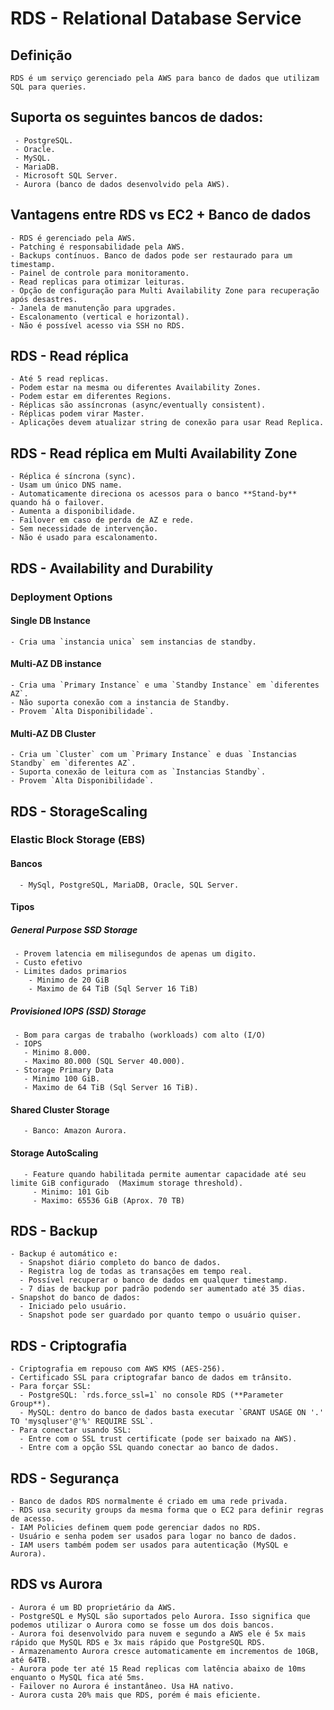 # RDS - Relational Database Service

## Definição
    RDS é um serviço gerenciado pela AWS para banco de dados que utilizam SQL para queries.

## Suporta os seguintes bancos de dados:
     - PostgreSQL.
     - Oracle.
     - MySQL.
     - MariaDB.
     - Microsoft SQL Server.
     - Aurora (banco de dados desenvolvido pela AWS).  

## Vantagens entre RDS vs EC2 + Banco de dados
    - RDS é gerenciado pela AWS.
    - Patching é responsabilidade pela AWS.
    - Backups contínuos. Banco de dados pode ser restaurado para um timestamp.
    - Painel de controle para monitoramento.
    - Read replicas para otimizar leituras.
    - Opção de configuração para Multi Availability Zone para recuperação após desastres.
    - Janela de manutenção para upgrades.
    - Escalonamento (vertical e horizontal).
    - Não é possível acesso via SSH no RDS.

## RDS - Read réplica
    - Até 5 read replicas.
    - Podem estar na mesma ou diferentes Availability Zones.
    - Podem estar em diferentes Regions.
    - Réplicas são assíncronas (async/eventually consistent).
    - Réplicas podem virar Master.
    - Aplicações devem atualizar string de conexão para usar Read Replica.

## RDS - Read réplica em Multi Availability Zone
    - Réplica é síncrona (sync).
    - Usam um único DNS name.
    - Automaticamente direciona os acessos para o banco **Stand-by** quando há o failover.
    - Aumenta a disponibilidade.
    - Failover em caso de perda de AZ e rede.
    - Sem necessidade de intervenção.
    - Não é usado para escalonamento.

## RDS - Availability and Durability

### Deployment Options

#### Single DB Instance

    - Cria uma `instancia unica` sem instancias de standby.

#### Multi-AZ DB instance

    - Cria uma `Primary Instance` e uma `Standby Instance` em `diferentes AZ`. 
    - Não suporta conexão com a instancia de Standby.
    - Provem `Alta Disponibilidade`.

#### Multi-AZ DB Cluster

    - Cria um `Cluster` com um `Primary Instance` e duas `Instancias Standby` em `diferentes AZ`.
    - Suporta conexão de leitura com as `Instancias Standby`.
    - Provem `Alta Disponibilidade`.
    
## RDS - StorageScaling

  ### Elastic Block Storage (EBS)

  #### Bancos 
      - MySql, PostgreSQL, MariaDB, Oracle, SQL Server.

  #### Tipos

  ##### General Purpose SSD Storage
     - Provem latencia em milisegundos de apenas um digito.
     - Custo efetivo
     - Limites dados primarios
        - Minimo de 20 GiB
        - Maximo de 64 TiB (Sql Server 16 TiB)

   ##### Provisioned IOPS (SSD) Storage
     - Bom para cargas de trabalho (workloads) com alto (I/O)
     - IOPS
       - Minimo 8.000.
       - Maximo 80.000 (SQL Server 40.000).
     - Storage Primary Data
       - Minimo 100 GiB.
       - Maximo de 64 TiB (Sql Server 16 TiB).
   
   #### Shared Cluster Storage
       - Banco: Amazon Aurora.

   #### Storage AutoScaling
       - Feature quando habilitada permite aumentar capacidade até seu limite GiB configurado  (Maximum storage threshold). 
         - Minimo: 101 Gib
         - Maximo: 65536 GiB (Aprox. 70 TB)

## RDS - Backup

    - Backup é automático e:
      - Snapshot diário completo do banco de dados.
      - Registra log de todas as transações em tempo real.
      - Possível recuperar o banco de dados em qualquer timestamp.
      - 7 dias de backup por padrão podendo ser aumentado até 35 dias.
    - Snapshot do banco de dados:
      - Iniciado pelo usuário.
      - Snapshot pode ser guardado por quanto tempo o usuário quiser.

## RDS - Criptografia

    - Criptografia em repouso com AWS KMS (AES-256).
    - Certificado SSL para criptografar banco de dados em trânsito.
    - Para forçar SSL:
      - PostgreSQL: `rds.force_ssl=1` no console RDS (**Parameter Group**).
      - MySQL: dentro do banco de dados basta executar `GRANT USAGE ON '.' TO 'mysqluser'@'%' REQUIRE SSL`.
    - Para conectar usando SSL:
      - Entre com o SSL trust certificate (pode ser baixado na AWS).
      - Entre com a opção SSL quando conectar ao banco de dados.

## RDS - Segurança
    - Banco de dados RDS normalmente é criado em uma rede privada.
    - RDS usa security groups da mesma forma que o EC2 para definir regras de acesso.
    - IAM Policies definem quem pode gerenciar dados no RDS.
    - Usuário e senha podem ser usados para logar no banco de dados.
    - IAM users também podem ser usados para autenticação (MySQL e Aurora).
    
## RDS vs Aurora
    - Aurora é um BD proprietário da AWS.
    - PostgreSQL e MySQL são suportados pelo Aurora. Isso significa que podemos utilizar o Aurora como se fosse um dos dois bancos.
    - Aurora foi desenvolvido para nuvem e segundo a AWS ele é 5x mais rápido que MySQL RDS e 3x mais rápido que PostgreSQL RDS.
    - Armazenamento Aurora cresce automaticamente em incrementos de 10GB, até 64TB.
    - Aurora pode ter até 15 Read replicas com latência abaixo de 10ms enquanto o MySQL fica até 5ms.
    - Failover no Aurora é instantâneo. Usa HA nativo.
    - Aurora custa 20% mais que RDS, porém é mais eficiente.
